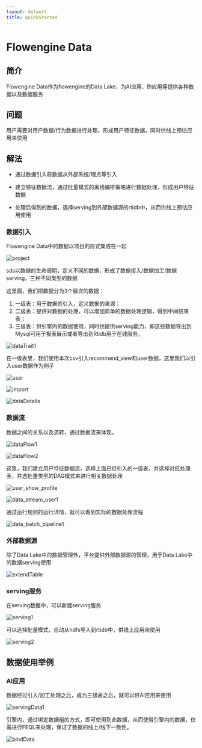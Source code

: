 ```yaml
---
layout: default
title: QuickStarted
---
```


# Flowengine Data

## 简介

Flowengine Data作为flowengine的Data Lake，为AI应用、BI应用等提供各种数据以及数据服务

## 问题

用户需要对用户数据/行为数据进行处理，形成用户特征数据，同时供线上预估应用来使用

## 解法

* 通过数据引入将数据从外部系统/埋点等引入

* 建立特征数据流，通过批量模式的离线编排策略进行数据处理，形成用户特征数据

* 处理后得到的数据，选择serving到外部数据源的rtidb中，从而供线上预估应用使用


### 数据引入

Flowengine Data中的数据以项目的形式集成在一起

![project](images/project.png)

sds以数据的生命周期，定义不同的数据，形成了数据接入/数据加工/数据serving，三种不同类型的数据

这里面，我们把数据分为3个层次的数据：

1. 一级表：用于数据的引入，定义数据的来源；
2. 二级表：提供对数据的处理，可以增加简单的数据处理逻辑，得到中间结果表；
3. 三级表：供引擎内的数据使用，同时也提供serving能力，即这些数据导出到Mysql可用于报表展示或者导出到Rtidb用于在线服务。

![dataTrait1](images/dataTrait1.png)

在一级表里，我们使用本次csv引入recommend_view和user数据，这里我们以引入user数据作为例子

![user](./images/user1.png)

![import](./images/csvImport1.png)

![dataDetails](./images/user_details1.png)


### 数据流

数据之间的关系以及流转，通过数据流来体现。

![dataFlow1](images/dataFlow1.png)


![dataFlow2](images/dataFlow2.png)

这里，我们建立用户特征数据流，选择上面已经引入的一级表，并选择对应处理表，并选批量类型的DAG模式来进行相关数据处理


![user_show_profile](./images/user_show_profile.png)


![data_stream_user1](./images/data_stream_user1.png)

通过运行规则的运行详情，就可以看到实际的数据处理流程

![data_batch_pipeline1](./images/data_batch_pipeline1.png)


### 外部数据源

除了Data Lake中的数据管理外，平台提供外部数据源的管理，用于Data Lake中的数据serving使用

![extendTable](images/extendTable1.png)


### serving服务

在serving数据中，可以新建serving服务

![serving1](./images/serving1.png)

可以选择批量模式，自动从hdfs导入到rtidb中，供线上应用来使用

![serving2](./images/serving2.png)


## 数据使用举例

### AI应用

数据经过引入/加工处理之后，成为三级表之后，就可以供AI应用来使用

![servingData1](images/servingData1.png)


引擎内，通过绑定数据组的方式，即可使用到此数据，从而使得引擎内的数据，仅需进行FEQL来处理，保证了数据的线上/线下一致性。

![bindData](images/bindData1.png)
